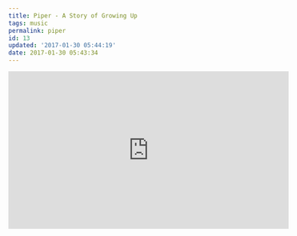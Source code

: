 ```yaml
---
title: Piper - A Story of Growing Up
tags: music
permalink: piper
id: 13
updated: '2017-01-30 05:44:19'
date: 2017-01-30 05:43:34
---
```


<iframe width="560" height="315" src="https://www.youtube.com/embed/A-uzJB9Bc9U" frameborder="0" allowfullscreen></iframe>
